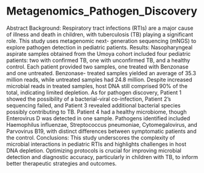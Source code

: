 # Metagenomics_Pathogen_Discovery

Abstract
Background: Respiratory tract infections (RTIs) are a major cause of illness and death in children, with tuberculosis (TB) playing a significant role. This study uses metagenomic next- generation sequencing (mNGS) to explore pathogen detection in pediatric patients.
Results: Nasopharyngeal aspirate samples obtained from the Umoya cohort included four pediatric patients: two with confirmed TB, one with unconfirmed TB, and a healthy control. Each patient provided two samples, one treated with Benzonase and one untreated. Benzonase- treated samples yielded an average of 35.3 million reads, while untreated samples had 24.8 million. Despite increased microbial reads in treated samples, host DNA still comprised 90% of the total, indicating limited depletion. As for pathogen discovery, Patient 1 showed the possibility of a bacterial-viral co-infection, Patient 2’s sequencing failed, and Patient 3 revealed additional bacterial species possibly contributing to TB. Patient 4 had a healthy microbiome, though Enterovirus D was detected in one sample. Pathogens identified included Haemophilus influenzae, Streptococcus pneumoniae, Cytomegalovirus, and Parvovirus B19, with distinct differences between symptomatic patients and the control.
Conclusions: This study underscores the complexity of microbial interactions in pediatric RTIs and highlights challenges in host DNA depletion. Optimizing protocols is crucial for improving microbial detection and diagnostic accuracy, particularly in children with TB, to inform better therapeutic strategies and outcomes.

